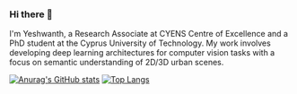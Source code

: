 ### Hi there 👋

<!--
**yeshwanth95/yeshwanth95** is a ✨ _special_ ✨ repository because its `README.md` (this file) appears on your GitHub profile.

Here are some ideas to get you started:

- 🔭 I’m currently working on ...
- 🌱 I’m currently learning ...
- 👯 I’m looking to collaborate on ...
- 🤔 I’m looking for help with ...
- 💬 Ask me about ...
- 📫 How to reach me: ...
- 😄 Pronouns: ...
- ⚡ Fun fact: ...
-->

I'm Yeshwanth, a Research Associate at CYENS Centre of Excellence and a PhD student at the Cyprus University of Technology.
My work involves developing deep learning architectures for computer vision tasks with a focus on semantic understanding of 2D/3D urban scenes.

[![Anurag's GitHub stats](https://github-readme-stats.vercel.app/api?username=yeshwanth95&count_private=true&show_icons=true&theme=transparent)](https://github.com/anuraghazra/github-readme-stats)
[![Top Langs](https://github-readme-stats.vercel.app/api/top-langs/?username=yeshwanth95&count_private=true&layout=compact&exclude_repo=yeshwanth95.github.io)](https://github.com/anuraghazra/github-readme-stats)
